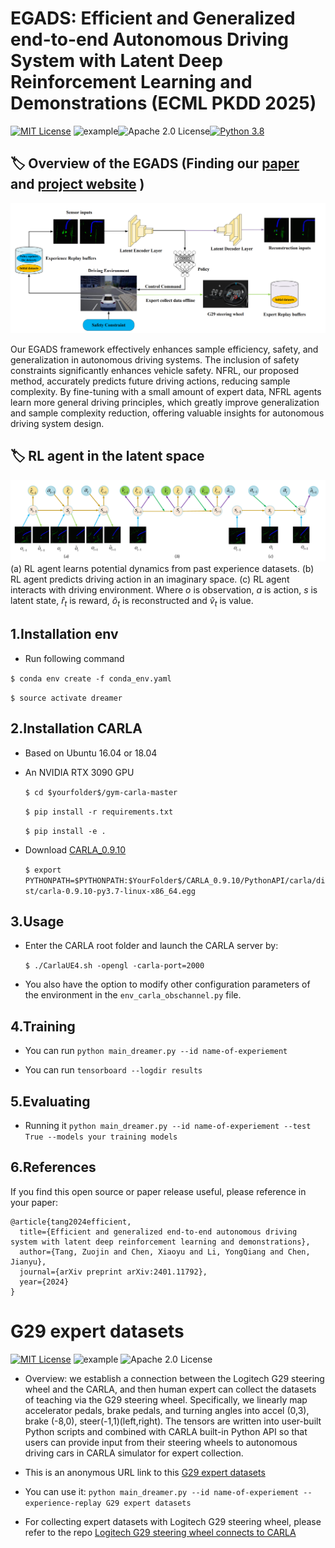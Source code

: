 EGADS: Efficient and Generalized end-to-end Autonomous Driving System with Latent Deep Reinforcement Learning and Demonstrations (ECML PKDD 2025)
======
[![MIT License](https://img.shields.io/badge/license-MIT-blue.svg)](LICENSE.md) ![example](https://img.shields.io/badge/Logitech-G29-yellow.svg)![Apache 2.0 License](https://img.shields.io/badge/License-Apache%202.0-blue.svg)[![Python 3.8](https://img.shields.io/badge/python-3.8-blue.svg)](https://www.python.org/downloads/release/python-380/)
## 🏷️ Overview of the EGADS (Finding our [paper](https://arxiv.org/abs/2401.11792) and [project website](https://sites.google.com/view/sgads-proj/sgads) )
![images](framework.png)

Our EGADS framework effectively enhances sample efficiency, safety, and generalization in autonomous driving systems. The inclusion of safety constraints significantly enhances vehicle safety. NFRL, our proposed method, accurately predicts future driving actions, reducing sample complexity. By fine-tuning with a small amount of expert data, NFRL agents learn more general driving principles, which greatly improve generalization and sample complexity reduction, offering valuable insights for autonomous driving system design.

## 🏷️ RL agent in the latent space
![images](RL%20learning%20with%20imagination.png)
(a) RL agent learns potential dynamics from past experience datasets. (b) RL agent predicts driving action in an imaginary space. (c) RL agent interacts with driving environment. Where $o$ is observation, $a$ is action, $s$ is latent state, $\hat{r}_{t}$ is reward, $\hat{o}_t$ is reconstructed and $\hat{v}_{t}$ is value.



## 1.Installation  env

* Run following command

`$ conda env create -f conda_env.yaml` 

`$ source activate dreamer`

## 2.Installation CARLA
* Based on Ubuntu 16.04 or 18.04
* An NVIDIA RTX 3090 GPU

    `$ cd $yourfolder$/gym-carla-master`

    `$ pip install -r requirements.txt`

    `$ pip install -e .`

* Download  [CARLA_0.9.10](https://github.com/carla-simulator/carla/releases)

    `$ export PYTHONPATH=$PYTHONPATH:$YourFolder$/CARLA_0.9.10/PythonAPI/carla/dist/carla-0.9.10-py3.7-linux-x86_64.egg`

## 3.Usage
* Enter the CARLA root folder and launch the CARLA server by:

    `$ ./CarlaUE4.sh -opengl -carla-port=2000`
* You also have the option to modify other configuration parameters of the environment in the `env_carla_obschannel.py` file.
## 4.Training 

* You can run `python main_dreamer.py --id name-of-experiement `

* You can run `tensorboard --logdir results`
## 5.Evaluating 

* Running it `python main_dreamer.py --id name-of-experiement --test True --models your training models`

## 6.References
If you find this open source or paper release useful, please reference in your paper:
```
@article{tang2024efficient,
  title={Efficient and generalized end-to-end autonomous driving system with latent deep reinforcement learning and demonstrations},
  author={Tang, Zuojin and Chen, Xiaoyu and Li, YongQiang and Chen, Jianyu},
  journal={arXiv preprint arXiv:2401.11792},
  year={2024}
}
```


G29 expert datasets
===================================
[![MIT License](https://img.shields.io/badge/license-MIT-blue.svg)](LICENSE.md) ![example](https://img.shields.io/badge/Logitech-G29-yellow.svg)
![Apache 2.0 License](https://img.shields.io/badge/License-Apache%202.0-blue.svg)
* Overview:
we establish a connection between the Logitech G29 steering wheel and the CARLA, and then human expert can collect the datasets of teaching via the G29 steering wheel. Specifically, we linearly map
accelerator pedals, brake pedals, and turning angles into accel (0,3), brake (-8,0),
steer(-1,1)(left,right). The tensors are written into user-built Python scripts and combined with
CARLA built-in Python API so that users can provide input from their steering wheels to autonomous
driving cars in CARLA simulator for expert collection.

* This is an anonymous URL link to this  [G29 expert datasets](https://drive.google.com/file/d/1BlvNoooE0BDSWf1lTY-Pq16_L70Vhxm9/view?usp=sharing) 
* You can use it: 
`python main_dreamer.py --id name-of-experiement --experience-replay G29 expert datasets`
* For collecting expert datasets with Logitech G29 steering wheel, please refer to the repo [Logitech G29 steering wheel connects to CARLA](https://github.com/Markzjtang/Logitech-G29-connects-to-CARLA)
